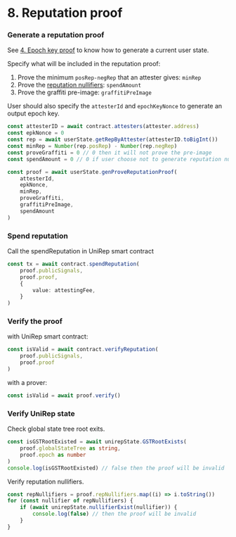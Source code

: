 # 8. Reputation proof

### Generate a reputation proof

See [4. Epoch key proof](4.-epoch-key-proof.md#4.-generate-current-user-state) to know how to generate a current user state.

Specify what will be included in the reputation proof:

1. Prove the minimum `posRep-negRep` that an attester gives: `minRep`
2. Prove the [reputation nullifiers](../../protocol/glossary/nullifiers.md#reputation-nullifiers): `spendAmount`
3. Prove the graffiti pre-image: `graffitiPreImage`

User should also specify the `attesterId` and `epochKeyNonce` to generate an output epoch key.

```typescript
const attesterID = await contract.attesters(attester.address)
const epkNonce = 0
const rep = await userState.getRepByAttester(attesterID.toBigInt())
const minRep = Number(rep.posRep) - Number(rep.negRep)
const proveGraffiti = 0 // 0 then it will not prove the pre-image
const spendAmount = 0 // 0 if user choose not to generate reputation nullifiers

const proof = await userState.genProveReputationProof(
    attesterId,
    epkNonce,
    minRep,
    proveGraffiti,
    graffitiPreImage,
    spendAmount
)
```

### Spend reputation

Call the spendReputation in UniRep smart contract

```typescript
const tx = await contract.spendReputation(
    proof.publicSignals,
    proof.proof,
    {
        value: attestingFee,
    }
)
```

### Verify the proof

with UniRep smart contract:

```typescript
const isValid = await contract.verifyReputation(
    proof.publicSignals,
    proof.proof
)
```

with a prover:

```typescript
const isValid = await proof.verify()
```

### Verify UniRep state

Check global state tree root exits.

```typescript
const isGSTRootExisted = await unirepState.GSTRootExists(
    proof.globalStateTree as string,
    proof.epoch as number
)
console.log(isGSTRootExisted) // false then the proof will be invalid
```

Verify reputation nullifiers.

```typescript
const repNullifiers = proof.repNullifiers.map((i) => i.toString())
for (const nullifier of repNullifiers) {
    if (await unirepState.nullifierExist(nullifier)) {
        console.log(false) // then the proof will be invalid
    }
}
```
